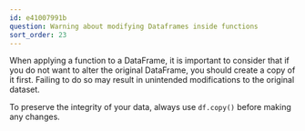 ```yaml
---
id: e41007991b
question: Warning about modifying Dataframes inside functions
sort_order: 23
---
```


When applying a function to a DataFrame, it is important to consider that if you do not want to alter the original DataFrame, you should create a copy of it first. Failing to do so may result in unintended modifications to the original dataset.

To preserve the integrity of your data, always use `df.copy()` before making any changes.